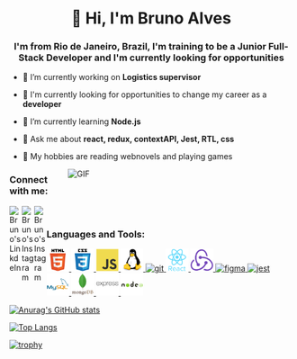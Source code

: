 <h1 align="center">👋 Hi, I'm Bruno Alves</h1>

<h3 align="center">I'm from Rio de Janeiro, Brazil, I'm training to be a Junior Full-Stack Developer and I'm currently looking for opportunities</h3>


- 🤔 I’m currently working on **Logistics supervisor**

- 🔭 I'm currently looking for opportunities to change my career as a **developer**

- 🌱 I’m currently learning **Node.js**
<!--
- 👨‍💻 Some of my projects are available at )
-->
- 💬 Ask me about **react, redux, contextAPI, Jest, RTL, css**

- 👾 My hobbies are reading webnovels and playing games

<img align="right" alt="GIF" src="https://octocat-generator-assets.githubusercontent.com/my-octocat-1618282657877.png" width="400px" />

<h3 align="left">Connect with me:</h3>
<a href="https://www.linkedin.com/in/alvesbrunolog/">
  <img align="left" alt="Bruno's LinkdeIn" width="22px" src="https://cdn.jsdelivr.net/npm/simple-icons@v3/icons/linkedin.svg" />
</a>
<a href="https://www.instagram.com/brunospawnhell/">
  <img align="left" alt="Bruno's Instagram" width="22px" src="https://cdn.jsdelivr.net/npm/simple-icons@v3/icons/instagram.svg" />
</a>
<a href="https://www.facebook.com/bruno.spawnhell">
  <img align="left" alt="Bruno's Instagram" width="22px" src="https://cdn.jsdelivr.net/npm/simple-icons@v3/icons/facebook.svg" />
</a>

<br>

### Languages and Tools:

<p align="left"> 
<a href="https://www.w3.org/html/" target="_blank"> <img src="https://raw.githubusercontent.com/devicons/devicon/master/icons/html5/html5-original-wordmark.svg" alt="html5" width="40" height="40"/> </a><a href="https://www.w3schools.com/css/" target="_blank"> <img src="https://raw.githubusercontent.com/devicons/devicon/master/icons/css3/css3-original-wordmark.svg" alt="css3" width="40" height="40"/> </a> <a href="https://developer.mozilla.org/en-US/docs/Web/JavaScript" target="_blank"> <img src="https://raw.githubusercontent.com/devicons/devicon/master/icons/javascript/javascript-original.svg" alt="javascript" width="40" height="40"/> </a>  <a href="https://www.linux.org/" target="_blank"> <img src="https://raw.githubusercontent.com/devicons/devicon/master/icons/linux/linux-original.svg" alt="linux" width="40" height="40"/> </a><a href="https://git-scm.com/" target="_blank"> <img src="https://www.vectorlogo.zone/logos/git-scm/git-scm-icon.svg" alt="git" width="40" height="40"/> </a>
<a href="https://reactjs.org/" target="_blank"> <img src="https://raw.githubusercontent.com/devicons/devicon/master/icons/react/react-original-wordmark.svg" alt="react" width="40" height="40"/> </a> 
<a href="https://redux.js.org" target="_blank"> <img src="https://raw.githubusercontent.com/devicons/devicon/master/icons/redux/redux-original.svg" alt="redux" width="40" height="40"/> </a> <a href="https://www.figma.com/" target="_blank"> <img src="https://www.vectorlogo.zone/logos/figma/figma-icon.svg" alt="figma" width="40" height="40"/> </a> <a href="https://jestjs.io" target="_blank"> <img src="https://www.vectorlogo.zone/logos/jestjsio/jestjsio-icon.svg" alt="jest" width="40" height="40"/> </a> <a href="https://www.mysql.com/" target="_blank"> <img src="https://raw.githubusercontent.com/devicons/devicon/master/icons/mysql/mysql-original-wordmark.svg" alt="mysql" width="40" height="40"/> </a><a href="https://www.mongodb.com/" target="_blank"> <img src="https://raw.githubusercontent.com/devicons/devicon/master/icons/mongodb/mongodb-original-wordmark.svg" alt="mongodb" width="40" height="40"/> </a>  <a href="https://expressjs.com" target="_blank"> <img src="https://raw.githubusercontent.com/devicons/devicon/master/icons/express/express-original-wordmark.svg" alt="express" width="40" height="40"/> </a> <a href="https://nodejs.org" target="_blank"> <img src="https://raw.githubusercontent.com/devicons/devicon/master/icons/nodejs/nodejs-original-wordmark.svg" alt="nodejs" width="40" height="40"/> </a>
</p>

[![Anurag's GitHub stats](https://github-readme-stats.vercel.app/api?username=bruno-alves7&count_private=true&show_icons=true&theme=dracula)](https://github.com/bruno-alves7)

[![Top Langs](https://github-readme-stats.vercel.app/api/top-langs/?username=bruno-alves7&count_private=true&layout=compact&theme=dracula)](https://github.com/bruno-alves7)

[![trophy](https://github-profile-trophy.vercel.app/?username=bruno-alves7&theme=dracula)](https://github.com/bruno-alves7)
